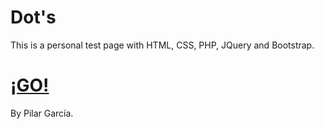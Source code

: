 # Dot's

This is a personal test page with HTML, CSS, PHP, JQuery and Bootstrap.

<h1><a href="https://pilargarcialugo.github.io/personal-web-page/#inicio" target="_blank">¡GO!</a></h1>

By Pilar García.
